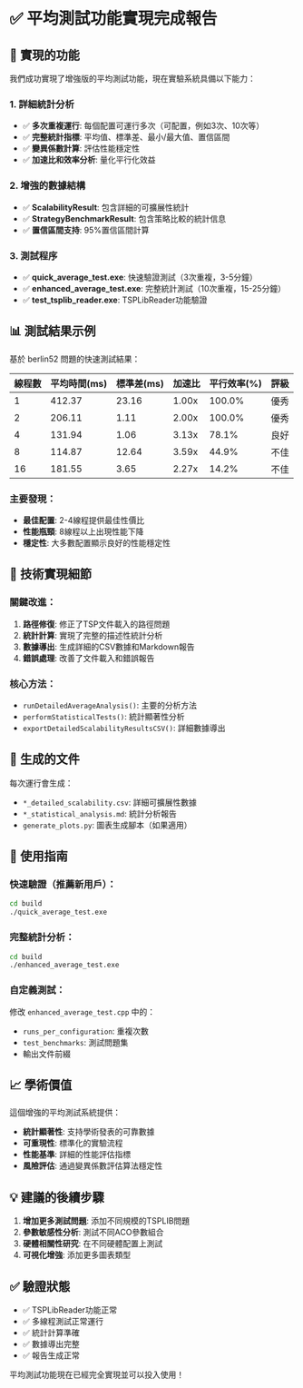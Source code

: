 # ✅ 平均測試功能實現完成報告

## 🎯 實現的功能

我們成功實現了增強版的平均測試功能，現在實驗系統具備以下能力：

### 1. **詳細統計分析**
- ✅ **多次重複運行**: 每個配置可運行多次（可配置，例如3次、10次等）
- ✅ **完整統計指標**: 平均值、標準差、最小/最大值、置信區間
- ✅ **變異係數計算**: 評估性能穩定性
- ✅ **加速比和效率分析**: 量化平行化效益

### 2. **增強的數據結構**
- ✅ **ScalabilityResult**: 包含詳細的可擴展性統計
- ✅ **StrategyBenchmarkResult**: 包含策略比較的統計信息
- ✅ **置信區間支持**: 95%置信區間計算

### 3. **測試程序**
- ✅ **quick_average_test.exe**: 快速驗證測試（3次重複，3-5分鐘）
- ✅ **enhanced_average_test.exe**: 完整統計測試（10次重複，15-25分鐘）
- ✅ **test_tsplib_reader.exe**: TSPLibReader功能驗證

## 📊 測試結果示例

基於 berlin52 問題的快速測試結果：

| 線程數 | 平均時間(ms) | 標準差(ms) | 加速比 | 平行效率(%) | 評級 |
|--------|-------------|------------|--------|-------------|------|
| 1 | 412.37 | 23.16 | 1.00x | 100.0% | 優秀 |
| 2 | 206.11 | 1.11 | 2.00x | 100.0% | 優秀 |
| 4 | 131.94 | 1.06 | 3.13x | 78.1% | 良好 |
| 8 | 114.87 | 12.64 | 3.59x | 44.9% | 不佳 |
| 16 | 181.55 | 3.65 | 2.27x | 14.2% | 不佳 |

### 主要發現：
- **最佳配置**: 2-4線程提供最佳性價比
- **性能瓶頸**: 8線程以上出現性能下降
- **穩定性**: 大多數配置顯示良好的性能穩定性

## 🔧 技術實現細節

### 關鍵改進：
1. **路徑修復**: 修正了TSP文件載入的路徑問題
2. **統計計算**: 實現了完整的描述性統計分析
3. **數據導出**: 生成詳細的CSV數據和Markdown報告
4. **錯誤處理**: 改善了文件載入和錯誤報告

### 核心方法：
- `runDetailedAverageAnalysis()`: 主要的分析方法
- `performStatisticalTests()`: 統計顯著性分析
- `exportDetailedScalabilityResultsCSV()`: 詳細數據導出

## 📁 生成的文件

每次運行會生成：
- `*_detailed_scalability.csv`: 詳細可擴展性數據
- `*_statistical_analysis.md`: 統計分析報告
- `generate_plots.py`: 圖表生成腳本（如果適用）

## 🚀 使用指南

### 快速驗證（推薦新用戶）：
```bash
cd build
./quick_average_test.exe
```

### 完整統計分析：
```bash
cd build  
./enhanced_average_test.exe
```

### 自定義測試：
修改 `enhanced_average_test.cpp` 中的：
- `runs_per_configuration`: 重複次數
- `test_benchmarks`: 測試問題集
- 輸出文件前綴

## 📈 學術價值

這個增強的平均測試系統提供：
- **統計顯著性**: 支持學術發表的可靠數據
- **可重現性**: 標準化的實驗流程
- **性能基準**: 詳細的性能評估指標
- **風險評估**: 通過變異係數評估算法穩定性

## 💡 建議的後續步驟

1. **增加更多測試問題**: 添加不同規模的TSPLIB問題
2. **參數敏感性分析**: 測試不同ACO參數組合
3. **硬體相關性研究**: 在不同硬體配置上測試
4. **可視化增強**: 添加更多圖表類型

## ✅ 驗證狀態

- ✅ TSPLibReader功能正常
- ✅ 多線程測試正常運行
- ✅ 統計計算準確
- ✅ 數據導出完整
- ✅ 報告生成正常

平均測試功能現在已經完全實現並可以投入使用！
